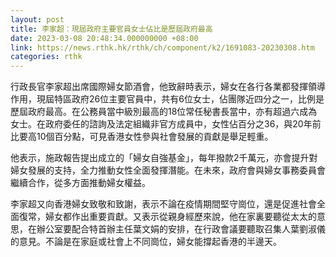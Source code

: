 ```yaml
---
layout: post
title: 李家超：現屆政府主要官員女士佔比是歷屆政府最高
date: 2023-03-08 20:48:34.000000000 +08:00
link: https://news.rthk.hk/rthk/ch/component/k2/1691083-20230308.htm
categories: rthk
---
```


行政長官李家超出席國際婦女節酒會，他致辭時表示，​婦女在各行各業都發揮領導作用，現屆特區政府26位主要官員中，共有6位女士，佔團隊近四分之一，比例是歷屆政府最高。​在公務員當中級別最高的18位常任秘書長當中，亦有超過六成為女士。在政府委任的諮詢及法定組織非官方成員中，女性佔百分之36，與20年前比要高10個百分點，可見香港女性參與社會發展的貢獻是舉足輕重。
 
他表示，施政報告提出成立的「婦女自強基金」，每年撥款2千萬元，亦會提升對婦女發展的支持，全力推動女性全面發揮潛能。在未來，政府會與婦女事務委員會繼續合作，從多方面推動婦女權益。
 
李家超又向香港婦女致敬和致謝，表示不論在疫情期間堅守崗位，還是促進社會全面復常，婦女都作出重要貢獻。又表示從親身經歷來說，他在家裏要聽從太太的意思，在辦公室要配合特首辦主任葉文娟的安排，在行政會議要聽取召集人葉劉淑儀的意見。不論是在家庭或社會上不同崗位，婦女能撐起香港的半邊天。
